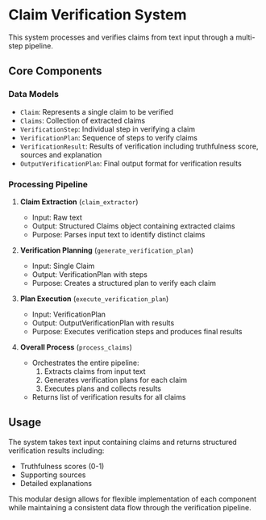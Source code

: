 # Claim Verification System

This system processes and verifies claims from text input through a multi-step pipeline.

## Core Components

### Data Models

- `Claim`: Represents a single claim to be verified
- `Claims`: Collection of extracted claims
- `VerificationStep`: Individual step in verifying a claim
- `VerificationPlan`: Sequence of steps to verify claims
- `VerificationResult`: Results of verification including truthfulness score, sources and explanation
- `OutputVerificationPlan`: Final output format for verification results

### Processing Pipeline

1. **Claim Extraction** (`claim_extractor`)
   - Input: Raw text
   - Output: Structured Claims object containing extracted claims
   - Purpose: Parses input text to identify distinct claims

2. **Verification Planning** (`generate_verification_plan`) 
   - Input: Single Claim
   - Output: VerificationPlan with steps
   - Purpose: Creates a structured plan to verify each claim

3. **Plan Execution** (`execute_verification_plan`)
   - Input: VerificationPlan
   - Output: OutputVerificationPlan with results
   - Purpose: Executes verification steps and produces final results

4. **Overall Process** (`process_claims`)
   - Orchestrates the entire pipeline:
     1. Extracts claims from input text
     2. Generates verification plans for each claim
     3. Executes plans and collects results
   - Returns list of verification results for all claims

## Usage

The system takes text input containing claims and returns structured verification results including:
- Truthfulness scores (0-1)
- Supporting sources
- Detailed explanations

This modular design allows for flexible implementation of each component while maintaining a consistent data flow through the verification pipeline.
